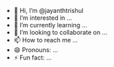 - 👋 Hi, I’m @jayanthtrishul
- 👀 I’m interested in ...
- 🌱 I’m currently learning ...
- 💞️ I’m looking to collaborate on ...
- 📫 How to reach me ...
- 😄 Pronouns: ...
- ⚡ Fun fact: ...

<!---
jayanthtrishul/jayanthtrishul is a ✨ special ✨ repository because its `README.md` (this file) appears on your GitHub profile.
You can click the Preview link to take a look at your changes.
--->
